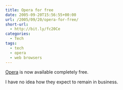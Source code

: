 ```yaml
---
title: Opera for free
date: 2005-09-20T15:56:55+00:00
url: /2005/09/20/opera-for-free/
short-url:
  - http://bit.ly/fc20Ce
categories:
  - Tech
tags:
  - tech
  - opera
  - web browsers
---
```

<a href="http://www.opera.com">Opera</a> is now available completely free.

I have no idea how they expect to remain in business.